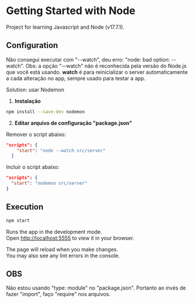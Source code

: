 # Getting Started with Node

Project for learning Javascript and Node (v17.7.1).

## Configuration

Não consegui executar com "--watch", deu erro: "node: bad option: --watch".
Obs: a opção "--watch" não é reconhecida pela versão do Node.js que você está usando.
**watch** é para reinicializar o server automaticamente a cada alteração no app,
sempre usado para testar a app.

Solution: usar Nodemon

1. **Instalação**

```bash
npm install --save-dev nodemon
```

2. **Editar arquivo de configuração "package.json"**

Remover o script abaixo:

```json
"scripts": {
    "start": "node --watch src/server"
  }
```

Incluir o script abaixo:

```json
"scripts": {
  "start": "nodemon src/server"
}
```

## Execution

```bash
npm start
```

Runs the app in the development mode.\
Open [http://localhost:5555](http://localhost:5555) to view it in your browser.

The page will reload when you make changes.\
You may also see any lint errors in the console.

## OBS

Não estou usando "type: module" no "package.json".
Portanto ao invés de fazer "import", faço "require" nos arquivos.
